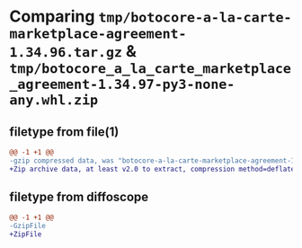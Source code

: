 # Comparing `tmp/botocore-a-la-carte-marketplace-agreement-1.34.96.tar.gz` & `tmp/botocore_a_la_carte_marketplace_agreement-1.34.97-py3-none-any.whl.zip`

## filetype from file(1)

```diff
@@ -1 +1 @@
-gzip compressed data, was "botocore-a-la-carte-marketplace-agreement-1.34.96.tar", last modified: Thu May  2 01:01:29 2024, max compression
+Zip archive data, at least v2.0 to extract, compression method=deflate
```

## filetype from diffoscope

```diff
@@ -1 +1 @@
-GzipFile
+ZipFile
```

